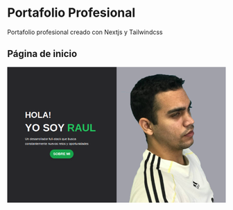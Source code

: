 # Portafolio Profesional

Portafolio profesional creado con Nextjs y Tailwindcss

## Página de inicio

![mobil](./muestra/laptop.png)
